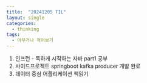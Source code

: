 ```yaml
---
title:  "20241205 TIL"
layout: single
categories:
  - thinking
tags:
  - 아무거나 적어보기
---
```


1. 인프런 - 독하게 시작하는 자바 part1 공부
2. 사이드프로젝트 springboot kafka producer 개발 완료
3. 데이터 중심 어플리케이션 책읽기
